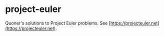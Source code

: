 # project-euler
Quoner's solutions to Project Euler problems. See [https://projecteuler.net](https://projecteuler.net).

